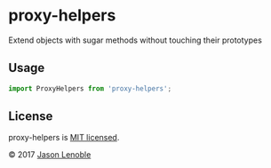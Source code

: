 # proxy-helpers
Extend objects with sugar methods without touching their prototypes

## Usage

```js
import ProxyHelpers from 'proxy-helpers';
```

## License

proxy-helpers is [MIT licensed](./LICENSE).

© 2017 [Jason Lenoble](mailto:jason.lenoble@gmail.com)
